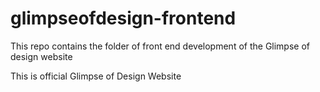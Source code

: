 # glimpseofdesign-frontend
This repo contains the folder of front end development of the Glimpse of design website

This is official Glimpse of Design Website
